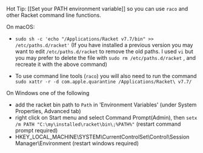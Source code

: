 Hot Tip: [[Set your PATH environment variable]] so you can use `raco` and other Racket command line functions.

On macOS:

* `sudo sh -c 'echo "/Applications/Racket v7.7/bin" >> /etc/paths.d/racket'`
  (If you have installed a previous version you may want to edit `/etc/paths.d/racket` to remove the old paths. I used `vi` but you may prefer to delete the file with `sudo rm /etc/paths.d/racket` , and recreate it with the above command)

* To use command line tools (`raco`) you will also need to run the command `sudo xattr -r -d com.apple.quarantine /Applications/Racket\ v7.7/`  

On Windows one of the following 
 * add the racket bin path to `Path` in 'Envi­ron­ment Vari­ables' (under System Properties, Advanced tab)
 * right click on Start menu and select Command Prompt(Admin), then `setx /m PATH "C:\my\installed\racket\bin\;%PATH%"` (restart command prompt required)
 * HKEY_LOCAL_MACHINE\SYSTEM\CurrentControlSet\Control\Session Manager\Environment (restart windows required)


